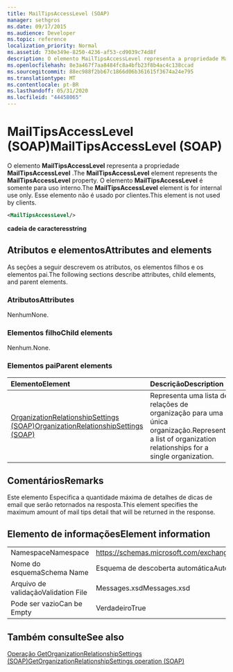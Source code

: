 ```yaml
---
title: MailTipsAccessLevel (SOAP)
manager: sethgros
ms.date: 09/17/2015
ms.audience: Developer
ms.topic: reference
localization_priority: Normal
ms.assetid: 730e349e-8250-4236-af53-cd9039c74d8f
description: O elemento MailTipsAccessLevel representa a propriedade MailTipsAccessLevel. O elemento MailTipsAccessLevel é somente para uso interno. Esse elemento não é usado por clientes.
ms.openlocfilehash: 8e3a467f7aa8484fc8a4bfb23f8b4ac4c138ccad
ms.sourcegitcommit: 88ec988f2bb67c1866d06b361615f3674a24e795
ms.translationtype: MT
ms.contentlocale: pt-BR
ms.lasthandoff: 05/31/2020
ms.locfileid: "44458065"
---
```

# <a name="mailtipsaccesslevel-soap"></a><span data-ttu-id="25e9a-105">MailTipsAccessLevel (SOAP)</span><span class="sxs-lookup"><span data-stu-id="25e9a-105">MailTipsAccessLevel (SOAP)</span></span>

<span data-ttu-id="25e9a-106">O elemento **MailTipsAccessLevel** representa a propriedade **MailTipsAccessLevel** .</span><span class="sxs-lookup"><span data-stu-id="25e9a-106">The **MailTipsAccessLevel** element represents the **MailTipsAccessLevel** property.</span></span> <span data-ttu-id="25e9a-107">O elemento **MailTipsAccessLevel** é somente para uso interno.</span><span class="sxs-lookup"><span data-stu-id="25e9a-107">The **MailTipsAccessLevel** element is for internal use only.</span></span> <span data-ttu-id="25e9a-108">Esse elemento não é usado por clientes.</span><span class="sxs-lookup"><span data-stu-id="25e9a-108">This element is not used by clients.</span></span> 
  
```XML
<MailTipsAccessLevel/>
```

 <span data-ttu-id="25e9a-109">**cadeia de caracteres**</span><span class="sxs-lookup"><span data-stu-id="25e9a-109">**string**</span></span>
## <a name="attributes-and-elements"></a><span data-ttu-id="25e9a-110">Atributos e elementos</span><span class="sxs-lookup"><span data-stu-id="25e9a-110">Attributes and elements</span></span>

<span data-ttu-id="25e9a-111">As seções a seguir descrevem os atributos, os elementos filhos e os elementos pai.</span><span class="sxs-lookup"><span data-stu-id="25e9a-111">The following sections describe attributes, child elements, and parent elements.</span></span>
  
### <a name="attributes"></a><span data-ttu-id="25e9a-112">Atributos</span><span class="sxs-lookup"><span data-stu-id="25e9a-112">Attributes</span></span>

<span data-ttu-id="25e9a-113">Nenhum</span><span class="sxs-lookup"><span data-stu-id="25e9a-113">None.</span></span>
  
### <a name="child-elements"></a><span data-ttu-id="25e9a-114">Elementos filho</span><span class="sxs-lookup"><span data-stu-id="25e9a-114">Child elements</span></span>

<span data-ttu-id="25e9a-115">Nenhum.</span><span class="sxs-lookup"><span data-stu-id="25e9a-115">None.</span></span>
  
### <a name="parent-elements"></a><span data-ttu-id="25e9a-116">Elementos pai</span><span class="sxs-lookup"><span data-stu-id="25e9a-116">Parent elements</span></span>

|<span data-ttu-id="25e9a-117">**Elemento**</span><span class="sxs-lookup"><span data-stu-id="25e9a-117">**Element**</span></span>|<span data-ttu-id="25e9a-118">**Descrição**</span><span class="sxs-lookup"><span data-stu-id="25e9a-118">**Description**</span></span>|
|:-----|:-----|
|[<span data-ttu-id="25e9a-119">OrganizationRelationshipSettings (SOAP)</span><span class="sxs-lookup"><span data-stu-id="25e9a-119">OrganizationRelationshipSettings (SOAP)</span></span>](organizationrelationshipsettings-soap.md) <br/> |<span data-ttu-id="25e9a-120">Representa uma lista de relações de organização para uma única organização.</span><span class="sxs-lookup"><span data-stu-id="25e9a-120">Represents a list of organization relationships for a single organization.</span></span>  <br/> |
   
## <a name="remarks"></a><span data-ttu-id="25e9a-121">Comentários</span><span class="sxs-lookup"><span data-stu-id="25e9a-121">Remarks</span></span>

<span data-ttu-id="25e9a-122">Este elemento Especifica a quantidade máxima de detalhes de dicas de email que serão retornados na resposta.</span><span class="sxs-lookup"><span data-stu-id="25e9a-122">This element specifies the maximum amount of mail tips detail that will be returned in the response.</span></span>
  
## <a name="element-information"></a><span data-ttu-id="25e9a-123">Elemento de informações</span><span class="sxs-lookup"><span data-stu-id="25e9a-123">Element information</span></span>

|||
|:-----|:-----|
|<span data-ttu-id="25e9a-124">Namespace</span><span class="sxs-lookup"><span data-stu-id="25e9a-124">Namespace</span></span>  <br/> |https://schemas.microsoft.com/exchange/2010/Autodiscover  <br/> |
|<span data-ttu-id="25e9a-125">Nome do esquema</span><span class="sxs-lookup"><span data-stu-id="25e9a-125">Schema Name</span></span>  <br/> |<span data-ttu-id="25e9a-126">Esquema de descoberta automática</span><span class="sxs-lookup"><span data-stu-id="25e9a-126">Autodiscover schema</span></span>  <br/> |
|<span data-ttu-id="25e9a-127">Arquivo de validação</span><span class="sxs-lookup"><span data-stu-id="25e9a-127">Validation File</span></span>  <br/> |<span data-ttu-id="25e9a-128">Messages.xsd</span><span class="sxs-lookup"><span data-stu-id="25e9a-128">Messages.xsd</span></span>  <br/> |
|<span data-ttu-id="25e9a-129">Pode ser vazio</span><span class="sxs-lookup"><span data-stu-id="25e9a-129">Can be Empty</span></span>  <br/> |<span data-ttu-id="25e9a-130">Verdadeiro</span><span class="sxs-lookup"><span data-stu-id="25e9a-130">True</span></span>  <br/> |
   
## <a name="see-also"></a><span data-ttu-id="25e9a-131">Também consulte</span><span class="sxs-lookup"><span data-stu-id="25e9a-131">See also</span></span>



[<span data-ttu-id="25e9a-132">Operação GetOrganizationRelationshipSettings (SOAP)</span><span class="sxs-lookup"><span data-stu-id="25e9a-132">GetOrganizationRelationshipSettings operation (SOAP)</span></span>](getorganizationrelationshipsettings-operation-soap.md)

